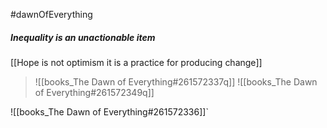 #dawnOfEverything
##### Inequality is an unactionable item

[[Hope is not optimism it is a practice for producing change]]
> ![[books_The Dawn of Everything#261572337q]]
> ![[books_The Dawn of Everything#261572349q]]

![[books_The Dawn of Everything#261572336]]`